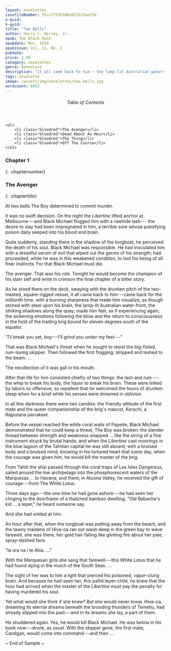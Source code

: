 ```yaml
---
layout: novelettes
casefileNumber: 55ccf75fb3901011515aef3b
e-guid: 
k-guid:
title: "Two Bells"
author: Harry C. Hervey, Jr. 
opub: The Black Mask
opubdate: Nov. 1920 
opubissue: Vol. 11, No. 2
pubdate: 
price: 2.99
category: novelettes 
genre: Adventure 
description: "It all came back to him — the lamp-lit Australian water-front, the slinking shadows along the quay, the sickening emotions following the blow and the return to consciousness in the hold of the trading brig bound for eleven degrees south of the equator."
tags: novelette 
image: /assets/img/novelettes/two-bells.jpg
wordcount: 8852
---
```


<div class="toc">
	<header>
		<h6>Table of Contents</h6>
	</header>
	
	<ol>
		<li class="bloodred">The Avenger</li>
		<li class="bloodred">Dead About An Hour</li>
		<li class="bloodred">The Thing</li>
		<li class="bloodred">Off The Course</li>
	</ol>
</div> <!-- table-of-contents -->

### Chapter 1
{: .chapternumber}

### The Avenger
{: .chaptertitle}

At two bells The Boy determined to commit murder.

It was no swift decision. On the night the *Libertine* lifted anchor at Melbourne---and Black Michael flogged him with a rawhide lash--- the desire to slay had been impregnated in him, a terrible sore whose putrefying poison daily seeped into his blood and brain.

Quite suddenly, standing there in the shadow of the longboat, he perceived the death of his soul. Black Michael was responsible. He had inoculated him with a dreadful serum of evil that wiped out the germs of his strength; had proceeded, while he was in this weakened condition, to loot his being of all finer instincts. For that Black Michael must die.

The avenger. That was his role. Tonight he would become the champion of his slain self and write in crimson the final chapter of a bitter story.

As he stood there on the deck, swaying with the drunken pitch of the two-masted, square-rigged vessel, it all came back to him---came back for the millionth time, with a burning sharpness that made him visualize, as though etched with steel upon his brain, the lamp-lit Australian water-front, the slinking shadows along the quay; made him feel, as if experiencing again, the sickening emotions following the blow and the return to consciousness in the hold of the trading brig bound for eleven degrees south of the equator.

'Til break you yet, boy---I'll grind you under my feet---"

That was Black Michael's threat when he sought to resist the big-fisted, rum-loving skipper. Then followed the first flogging, stripped and lashed to the beam. ...

The recollection of it was gall in his mouth.

After that life for him consisted chiefly of two things: the lash and rum ---the whip to break his body, the liquor to break his brain. These were linked by labors so offensive, so repellent that he welcomed the hours of drunken sleep when for a brief while his senses were drowned in oblivion.

In all this darkness there were two candles: the friendly attitude of the first mate and the queer companionship of the brig's mascot, Kerachi, a Rajputana parrakeet.

Before the vessel reached the white coral walls of Papeite, Black Michael demonstrated that he could keep a threat; The Boy was broken; the slender thread between strength and weakness snapped ... like the string of a fine instrument struck by brutal hands; and when the *Libertine* cast moorings in the blue lagoon of the Tahitian capital he was still aboard, with a bruised body and a bruised mind, knowing in his tortured heart that some day, when the courage was given him, he would kill the master of the brig.

From Tahiti the ship passed through the coral traps of Les Isles Dangereux, sailed around the low archipelago into the phosphorescent waters of the Marquesas ... to Havana; and there, in Atuona Valley, he received the gift of courage---from The White Lotus.

Three days ago---the one time he had gone ashore---he had seen her clinging to the doorframe of a thatched bamboo dwelling. "Old Babache's kid ... a leper," he heard someone say.

And she had smiled at him.

An hour after that, when the longboat was putting away from the beach, and the tawny maidens of Hiva-oa ran out waist-deep in the green bay to wave farewell, she was there, her gold hair falling like glinting fire about her pale, spray-dashed face.

"Ia ora na i te Atiia. ..."

With the Marquesan girls she sang that farewell---this White Lotus that he had found dying in the mulch of the South Seas. ...

The sight of her was to him a light that pierced his poisoned, vapor-clung brain. And because he had seen her, this pallid leper-child, he knew that the hour had arrived when the master of the *Libertine* must pay the penalty for having murdered his soul.

Yet what would she think if she knew? But she would never know. Hiva-oa, dreaming its eternal dreams beneath the brooding thunders of Temetiu, had already slipped into the past---and in its dreams she lay, a part of them.

He shuddered again. Yes, he would kill Black Michael. He was below in his bunk now---drunk, as usual. With the skipper gone, the first mate, Cardigan, would come into command---and then ...

<p id="theend">~ End of Sample ~</p>
